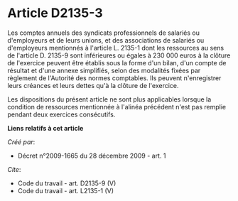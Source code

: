 # Article D2135-3

Les comptes annuels des syndicats professionnels de salariés ou d'employeurs et de leurs unions, et des associations de
salariés ou d'employeurs mentionnés à l'article L. 2135-1 dont les ressources au sens de l'article D. 2135-9 sont inférieures
ou égales à 230 000 euros à la clôture de l'exercice peuvent être établis sous la forme d'un bilan, d'un compte de résultat
et d'une annexe simplifiés, selon des modalités fixées par règlement de l'Autorité des normes comptables. Ils peuvent
n'enregistrer leurs créances et leurs dettes qu'à la clôture de l'exercice. 

Les dispositions du présent article ne sont plus applicables lorsque la condition de ressources mentionnée à l'alinéa
précédent n'est pas remplie pendant deux exercices consécutifs.

**Liens relatifs à cet article**

_Créé par_:

  - Décret n°2009-1665 du 28 décembre 2009 - art. 1

_Cite_:

  - Code du travail - art. D2135-9 (V)
  - Code du travail - art. L2135-1 (V)
